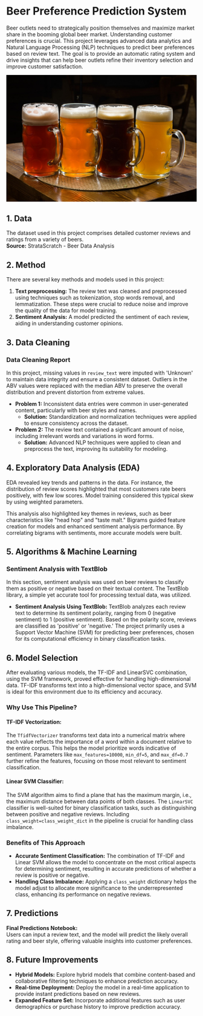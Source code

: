 # Beer Preference Prediction System

Beer outlets need to strategically position themselves and maximize market share in the booming global beer market. Understanding customer preferences is crucial. This project leverages advanced data analytics and Natural Language Processing (NLP) techniques to predict beer preferences based on review text. The goal is to provide an automatic rating system and drive insights that can help beer outlets refine their inventory selection and improve customer satisfaction.


  ![Local Image](beer.jpg)



## 1. Data

The dataset used in this project comprises detailed customer reviews and ratings from a variety of beers.  
**Source:** StrataScratch - Beer Data Analysis

## 2. Method

There are several key methods and models used in this project:

1. **Text preprocessing:** The review text was cleaned and preprocessed using techniques such as tokenization, stop words removal, and lemmatization. These steps were crucial to reduce noise and improve the quality of the data for model training.
2. **Sentiment Analysis:** A model predicted the sentiment of each review, aiding in understanding customer opinions.

## 3. Data Cleaning

### Data Cleaning Report

In this project, missing values in `review_text` were imputed with 'Unknown' to maintain data integrity and ensure a consistent dataset. Outliers in the ABV values were replaced with the median ABV to preserve the overall distribution and prevent distortion from extreme values.

- **Problem 1:** Inconsistent data entries were common in user-generated content, particularly with beer styles and names.
  - **Solution:** Standardization and normalization techniques were applied to ensure consistency across the dataset.
- **Problem 2:** The review text contained a significant amount of noise, including irrelevant words and variations in word forms.
  - **Solution:** Advanced NLP techniques were applied to clean and preprocess the text, improving its suitability for modeling.

## 4. Exploratory Data Analysis (EDA)

EDA revealed key trends and patterns in the data. For instance, the distribution of review scores highlighted that most customers rate beers positively, with few low scores. Model training considered this typical skew by using weighted parameters.

This analysis also highlighted key themes in reviews, such as beer characteristics like "head hop" and "taste malt." Bigrams guided feature creation for models and enhanced sentiment analysis performance. By correlating bigrams with sentiments, more accurate models were built.

## 5. Algorithms & Machine Learning

### Sentiment Analysis with TextBlob

In this section, sentiment analysis was used on beer reviews to classify them as positive or negative based on their textual content. The TextBlob library, a simple yet accurate tool for processing textual data, was utilized.

- **Sentiment Analysis Using TextBlob:** TextBlob analyzes each review text to determine its sentiment polarity, ranging from 0 (negative sentiment) to 1 (positive sentiment). Based on the polarity score, reviews are classified as 'positive' or 'negative.' The project primarily uses a Support Vector Machine (SVM) for predicting beer preferences, chosen for its computational efficiency in binary classification tasks.

## 6. Model Selection

After evaluating various models, the TF-IDF and LinearSVC combination, using the SVM framework, proved effective for handling high-dimensional data. TF-IDF transforms text into a high-dimensional vector space, and SVM is ideal for this environment due to its efficiency and accuracy.

### Why Use This Pipeline?

#### TF-IDF Vectorization:
The `TfidfVectorizer` transforms text data into a numerical matrix where each value reflects the importance of a word within a document relative to the entire corpus. This helps the model prioritize words indicative of sentiment. Parameters like `max_features=10000`, `min_df=5`, and `max_df=0.7` further refine the features, focusing on those most relevant to sentiment classification.

#### Linear SVM Classifier:
The SVM algorithm aims to find a plane that has the maximum margin, i.e., the maximum distance between data points of both classes. The `LinearSVC` classifier is well-suited for binary classification tasks, such as distinguishing between positive and negative reviews. Including `class_weight=class_weight_dict` in the pipeline is crucial for handling class imbalance.

### Benefits of This Approach

- **Accurate Sentiment Classification:** The combination of TF-IDF and Linear SVM allows the model to concentrate on the most critical aspects for determining sentiment, resulting in accurate predictions of whether a review is positive or negative.
- **Handling Class Imbalance:** Applying a `class_weight` dictionary helps the model adjust to allocate more significance to the underrepresented class, enhancing its performance on negative reviews.

## 7. Predictions

**Final Predictions Notebook:**  
Users can input a review text, and the model will predict the likely overall rating and beer style, offering valuable insights into customer preferences.

## 8. Future Improvements

- **Hybrid Models:** Explore hybrid models that combine content-based and collaborative filtering techniques to enhance prediction accuracy.
- **Real-time Deployment:** Deploy the model in a real-time application to provide instant predictions based on new reviews.
- **Expanded Feature Set:** Incorporate additional features such as user demographics or purchase history to improve prediction accuracy.
